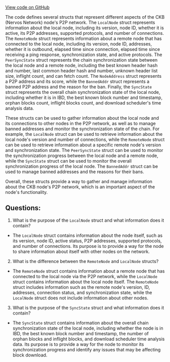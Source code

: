 [View code on GitHub](https://github.com/nervosnetwork/ckb/blob/develop/util/jsonrpc-types/src/net.rs)

The code defines several structs that represent different aspects of the CKB (Nervos Network) node's P2P network. The `LocalNode` struct represents information about the local node, including its version, node ID, whether it is active, its P2P addresses, supported protocols, and number of connections. The `RemoteNode` struct represents information about a remote node that has connected to the local node, including its version, node ID, addresses, whether it is outbound, elapsed time since connection, elapsed time since receiving a ping response, synchronization state, and active protocols. The `PeerSyncState` struct represents the chain synchronization state between the local node and a remote node, including the best known header hash and number, last common header hash and number, unknown header list size, inflight count, and can fetch count. The `NodeAddress` struct represents a P2P address and its score, while the `BannedAddr` struct represents a banned P2P address and the reason for the ban. Finally, the `SyncState` struct represents the overall chain synchronization state of the local node, including whether it is in IBD, the best known block number and timestamp, orphan blocks count, inflight blocks count, and download scheduler's time analysis data.

These structs can be used to gather information about the local node and its connections to other nodes in the P2P network, as well as to manage banned addresses and monitor the synchronization state of the chain. For example, the `LocalNode` struct can be used to retrieve information about the local node's version and number of connections, while the `RemoteNode` struct can be used to retrieve information about a specific remote node's version and synchronization state. The `PeerSyncState` struct can be used to monitor the synchronization progress between the local node and a remote node, while the `SyncState` struct can be used to monitor the overall synchronization progress of the local node. The `BannedAddr` struct can be used to manage banned addresses and the reasons for their bans.

Overall, these structs provide a way to gather and manage information about the CKB node's P2P network, which is an important aspect of the node's functionality.
## Questions:
 1. What is the purpose of the `LocalNode` struct and what information does it contain?
- The `LocalNode` struct contains information about the node itself, such as its version, node ID, active status, P2P addresses, supported protocols, and number of connections. Its purpose is to provide a way for the node to share information about itself with other nodes on the network.

2. What is the difference between the `RemoteNode` and `LocalNode` structs?
- The `RemoteNode` struct contains information about a remote node that has connected to the local node via the P2P network, while the `LocalNode` struct contains information about the local node itself. The `RemoteNode` struct includes information such as the remote node's version, ID, addresses, connection status, and synchronization state, while the `LocalNode` struct does not include information about other nodes.

3. What is the purpose of the `SyncState` struct and what information does it contain?
- The `SyncState` struct contains information about the overall chain synchronization state of the local node, including whether the node is in IBD, the best known block number and timestamp, the number of orphan blocks and inflight blocks, and download scheduler time analysis data. Its purpose is to provide a way for the node to monitor its synchronization progress and identify any issues that may be affecting block download.
